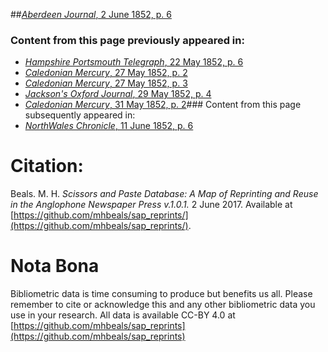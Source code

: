 ##[*Aberdeen Journal*, 2 June 1852, p. 6](https://mhbeals.github.io/sap_html/Aberdeen-Journal/Aberdeen-Journal-2-June-1852-p-6)

### Content from this page previously appeared in:
+ [*Hampshire Portsmouth Telegraph*, 22 May 1852, p. 6](https://mhbeals.github.io/sap_html/Hampshire-Portsmouth-Telegraph/Hampshire-Portsmouth-Telegraph-22-May-1852-p-6)
+ [*Caledonian Mercury*, 27 May 1852, p. 2](https://mhbeals.github.io/sap_html/Caledonian-Mercury/Caledonian-Mercury-27-May-1852-p-2)
+ [*Caledonian Mercury*, 27 May 1852, p. 3](https://mhbeals.github.io/sap_html/Caledonian-Mercury/Caledonian-Mercury-27-May-1852-p-3)
+ [*Jackson's Oxford Journal*, 29 May 1852, p. 4](https://mhbeals.github.io/sap_html/Jackson's-Oxford-Journal/Jackson's-Oxford-Journal-29-May-1852-p-4)
+ [*Caledonian Mercury*, 31 May 1852, p. 2](https://mhbeals.github.io/sap_html/Caledonian-Mercury/Caledonian-Mercury-31-May-1852-p-2)### Content from this page subsequently appeared in:
+ [*NorthWales Chronicle*, 11 June 1852, p. 6](https://mhbeals.github.io/sap_html/NorthWales-Chronicle/NorthWales-Chronicle-11-June-1852-p-6)
                    
# Citation: 

Beals. M. H. *Scissors and Paste Database: A Map of Reprinting and Reuse in the Anglophone Newspaper Press v.1.0.1.* 2 June 2017. Available at [https://github.com/mhbeals/sap_reprints/](https://github.com/mhbeals/sap_reprints/). 
                    
# Nota Bona

Bibliometric data is time consuming to produce but benefits us all. Please remember to cite or acknowledge this and any other bibliometric data you use in your research. All data is available CC-BY 4.0 at [https://github.com/mhbeals/sap_reprints](https://github.com/mhbeals/sap_reprints)